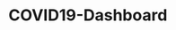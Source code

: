 # COVID19-Dashboard
[Dashboard Link]:(https://mybinder.org/v2/gh/ZainabHaybe/COVID19-Dashboard/HEAD?urlpath=%2Fvoila%2Frender%2FMyDashboard.ipynb) 
